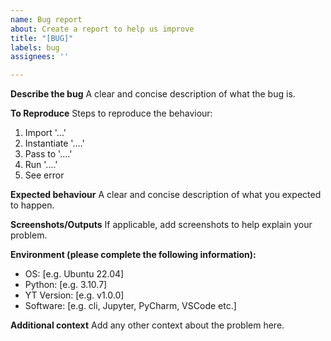 ```yaml
---
name: Bug report
about: Create a report to help us improve
title: "[BUG]"
labels: bug
assignees: ''

---
```


**Describe the bug**
A clear and concise description of what the bug is.

**To Reproduce**
Steps to reproduce the behaviour:
1. Import '...'
2. Instantiate '....'
3. Pass to '....'
4. Run '....'
5. See error

**Expected behaviour**
A clear and concise description of what you expected to happen.

**Screenshots/Outputs**
If applicable, add screenshots to help explain your problem.

**Environment (please complete the following information):**
 - OS: [e.g. Ubuntu 22.04]
 - Python: [e.g. 3.10.7]
 - YT Version: [e.g. v1.0.0]
 - Software: [e.g. cli, Jupyter, PyCharm, VSCode etc.]

**Additional context**
Add any other context about the problem here.
